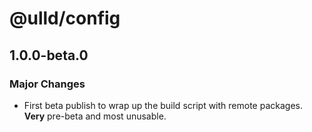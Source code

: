 # @ulld/config

## 1.0.0-beta.0

### Major Changes

- First beta publish to wrap up the build script with remote packages. **Very** pre-beta and most unusable.

